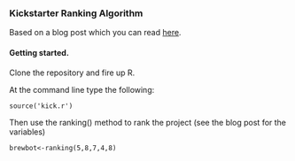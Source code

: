 ### Kickstarter Ranking Algorithm

Based on a blog post which you can read [here](http://dataissexy.wordpress.com/2013/10/10/do-i-pledge-the-kickstarter-algorithm-part-1/).

#### Getting started.

Clone the repository and fire up R. 

At the command line type the following:

`source('kick.r')`

Then use the ranking() method to rank the project (see the blog post for the variables)

`brewbot<-ranking(5,8,7,4,8)`

